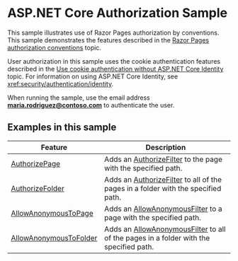 # ASP.NET Core Authorization Sample

This sample illustrates use of Razor Pages authorization by conventions. This sample demonstrates the features described in the [Razor Pages authorization conventions](https://docs.microsoft.com/aspnet/core/security/authorization/razor-pages-authorization) topic.

User authorization in this sample uses the cookie authentication features described in the [Use cookie authentication without ASP.NET Core Identity](https://docs.microsoft.com/aspnet/core/security/authentication/cookie) topic. For information on using ASP.NET Core Identity, see <xref:security/authentication/identity>.

When running the sample, use the email address **maria.rodriguez@contoso.com** to authenticate the user.

## Examples in this sample

| Feature | Description |
| --- | --- |
| [AuthorizePage](https://docs.microsoft.com/dotnet/api/microsoft.extensions.dependencyinjection.pageconventioncollectionextensions.authorizepage) | Adds an [AuthorizeFilter](https://docs.microsoft.com/dotnet/api/microsoft.aspnetcore.mvc.authorization.authorizefilter) to the page with the specified path. |
| [AuthorizeFolder](https://docs.microsoft.com/dotnet/api/microsoft.extensions.dependencyinjection.pageconventioncollectionextensions.authorizefolder) | Adds an [AuthorizeFilter](https://docs.microsoft.com/dotnet/api/microsoft.aspnetcore.mvc.authorization.authorizefilter) to all of the pages in a folder with the specified path. |
| [AllowAnonymousToPage](https://docs.microsoft.com/dotnet/api/microsoft.extensions.dependencyinjection.pageconventioncollectionextensions.allowanonymoustopage) | Adds an [AllowAnonymousFilter](https://docs.microsoft.com/dotnet/api/microsoft.aspnetcore.mvc.authorization.allowanonymousfilter) to a page with the specified path. |
| [AllowAnonymousToFolder](https://docs.microsoft.com/dotnet/api/microsoft.extensions.dependencyinjection.pageconventioncollectionextensions.allowanonymoustofolder) | Adds an [AllowAnonymousFilter](https://docs.microsoft.com/dotnet/api/microsoft.aspnetcore.mvc.authorization.allowanonymousfilter) to all of the pages in a folder with the specified path. |
